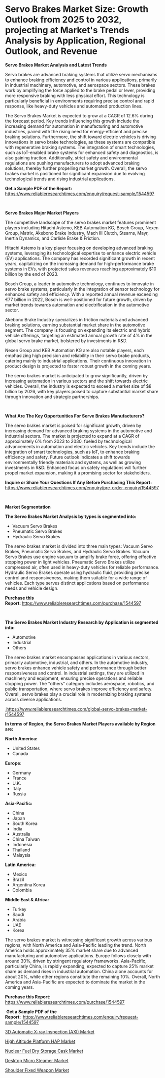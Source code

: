 <p><h1>Servo Brakes Market Size: Growth Outlook from 2025 to 2032, projecting at Market's Trends Analysis by Application, Regional Outlook, and Revenue</h1></p><p><strong>Servo Brakes Market Analysis and Latest Trends</strong></p>
<p><p>Servo brakes are advanced braking systems that utilize servo mechanisms to enhance braking efficiency and control in various applications, primarily in industrial machinery, automotive, and aerospace sectors. These brakes work by amplifying the force applied to the brake pedal or lever, providing more responsive braking with less physical effort. This technology is particularly beneficial in environments requiring precise control and rapid response, like heavy-duty vehicles and automated production lines.</p><p>The Servo Brakes Market is expected to grow at a CAGR of 12.6% during the forecast period. Key trends influencing this growth include the increasing demand for automation in manufacturing and automotive industries, paired with the rising need for energy-efficient and precise braking solutions. Furthermore, the shift toward electric vehicles is driving innovations in servo brake technologies, as these systems are compatible with regenerative braking systems. The integration of smart technologies, such as IoT-enabled brake systems for enhanced safety and diagnostics, is also gaining traction. Additionally, strict safety and environmental regulations are pushing manufacturers to adopt advanced braking solutions, thereby further propelling market growth. Overall, the servo brakes market is positioned for significant expansion due to evolving technological trends and rising industrial applications.</p></p>
<p><strong>Get a Sample PDF of the Report:&nbsp;</strong> <a href="https://www.reliableresearchtimes.com/enquiry/request-sample/1544597?utm_campaign=3255&utm_medium=2&utm_source=Github&utm_content=ia&utm_term=30032025&utm_id=servo-brakes">https://www.reliableresearchtimes.com/enquiry/request-sample/1544597</a></p>
<p>&nbsp;</p>
<p><strong>Servo Brakes Major Market Players</strong></p>
<p><p>The competitive landscape of the servo brakes market features prominent players including Hitachi Astemo, KEB Automation KG, Bosch Group, Nexen Group, Matrix, Akebono Brake Industry, Mach III Clutch, Stearns, Mayr, Inertia Dynamics, and Carlisle Brake & Friction. </p><p>Hitachi Astemo is a key player focusing on developing advanced braking systems, leveraging its technological expertise to enhance electric vehicle (EV) applications. The company has recorded significant growth in recent years, capitalizing on the increasing demand for high-performance brake systems in EVs, with projected sales revenues reaching approximately $10 billion by the end of 2023.</p><p>Bosch Group, a leader in automotive technology, continues to innovate in servo brake systems, particularly in the integration of sensor technology for enhanced safety and efficiency. With a reported annual revenue exceeding €77 billion in 2022, Bosch is well-positioned for future growth, driven by market trends towards automation and electrification in the automotive sector.</p><p>Akebono Brake Industry specializes in friction materials and advanced braking solutions, earning substantial market share in the automotive segment. The company is focusing on expanding its electric and hybrid vehicle offerings, targeting an estimated annual growth rate of 4% in the global servo brake market, bolstered by investments in R&D.</p><p>Nexen Group and KEB Automation KG are also notable players, each emphasizing high precision and reliability in their servo brake products, catering mainly to industrial applications. Their continuous innovation in product design is projected to foster robust growth in the coming years.</p><p>The servo brakes market is anticipated to grow significantly, driven by increasing automation in various sectors and the shift towards electric vehicles. Overall, the industry is expected to exceed a market size of $8 billion by 2026, with key players poised to capture substantial market share through innovation and strategic partnerships.</p></p>
<p>&nbsp;</p>
<p><strong>What Are The Key Opportunities For Servo Brakes Manufacturers?</strong></p>
<p><p>The servo brakes market is poised for significant growth, driven by increasing demand for advanced braking systems in the automotive and industrial sectors. The market is projected to expand at a CAGR of approximately 6% from 2023 to 2030, fueled by technological advancements in automation and electric vehicles. Key trends include the integration of smart technologies, such as IoT, to enhance braking efficiency and safety. Future outlook indicates a shift towards environmentally friendly materials and systems, as well as growing investments in R&D. Enhanced focus on safety regulations will further propel market expansion, making it a promising sector for stakeholders.</p></p>
<p><strong>Inquire or Share Your Questions If Any Before Purchasing This Report:</strong> <a href="https://www.reliableresearchtimes.com/enquiry/pre-order-enquiry/1544597?utm_campaign=3255&utm_medium=2&utm_source=Github&utm_content=ia&utm_term=30032025&utm_id=servo-brakes">https://www.reliableresearchtimes.com/enquiry/pre-order-enquiry/1544597</a></p>
<p>&nbsp;</p>
<p><strong>Market Segmentation</strong></p>
<p><strong>The Servo Brakes Market Analysis by types is segmented into:</strong></p>
<p><ul><li>Vacuum Servo Brakes</li><li>Pneumatic Servo Brakes</li><li>Hydraulic Servo Brakes</li></ul></p>
<p><p>The servo brakes market is divided into three main types: Vacuum Servo Brakes, Pneumatic Servo Brakes, and Hydraulic Servo Brakes. Vacuum Servo Brakes use engine vacuum to amplify brake force, offering effective stopping power in light vehicles. Pneumatic Servo Brakes utilize compressed air, often used in heavy-duty vehicles for reliable performance. Hydraulic Servo Brakes operate using hydraulic fluid, providing precise control and responsiveness, making them suitable for a wide range of vehicles. Each type serves distinct applications based on performance needs and vehicle design.</p></p>
<p><strong>Purchase this Report:&nbsp;</strong><a href="https://www.reliableresearchtimes.com/purchase/1544597?utm_campaign=3255&utm_medium=2&utm_source=Github&utm_content=ia&utm_term=30032025&utm_id=servo-brakes">https://www.reliableresearchtimes.com/purchase/1544597</a></p>
<p>&nbsp;</p>
<p><strong>The Servo Brakes Market Industry Research by Application is segmented into:</strong></p>
<p><ul><li>Automotive</li><li>Industrial</li><li>Others</li></ul></p>
<p><p>The servo brakes market encompasses applications in various sectors, primarily automotive, industrial, and others. In the automotive industry, servo brakes enhance vehicle safety and performance through better responsiveness and control. In industrial settings, they are utilized in machinery and equipment, ensuring precise operations and reliable stopping power. The "others" category includes aerospace, robotics, and public transportation, where servo brakes improve efficiency and safety. Overall, servo brakes play a crucial role in modernizing braking systems across diverse applications.</p></p>
<p><a href="https://www.reliableresearchtimes.com/global-servo-brakes-market-r1544597?utm_campaign=3255&utm_medium=2&utm_source=Github&utm_content=ia&utm_term=30032025&utm_id=servo-brakes">&nbsp;https://www.reliableresearchtimes.com/global-servo-brakes-market-r1544597</a></p>
<p><strong>In terms of Region, the Servo Brakes Market Players available by Region are:</strong></p>
<p>
    <p> <strong> North America: </strong>
        <ul>
            <li>United States</li>
            <li>Canada</li>
        </ul>
        </p> 
    <p> <strong> Europe: </strong>
        <ul>
            <li>Germany</li>
            <li>France</li>
            <li>U.K.</li>
            <li>Italy</li>
            <li>Russia</li>
        </ul>
        </p> 
    <p> <strong> Asia-Pacific: </strong>
        <ul>
            <li>China</li>
            <li>Japan</li>
            <li>South Korea</li>
            <li>India</li>
            <li>Australia</li>
            <li>China Taiwan</li>
            <li>Indonesia</li>
            <li>Thailand</li>
            <li>Malaysia</li>
        </ul>
        </p> 
    <p> <strong> Latin America: </strong>
        <ul>
            <li>Mexico</li>
            <li>Brazil</li>
            <li>Argentina Korea</li>
            <li>Colombia</li>
        </ul>
        </p> 
    <p> <strong> Middle East & Africa: </strong>
        <ul>
            <li>Turkey</li>
            <li>Saudi</li>
            <li>Arabia</li>
            <li>UAE</li>
            <li>Korea</li>
        </ul>
    </p>
    </p>
<p><p>The servo brakes market is witnessing significant growth across various regions, with North America and Asia-Pacific leading the trend. North America holds approximately 35% market share due to advanced manufacturing and automotive applications. Europe follows closely with around 30%, driven by stringent regulatory frameworks. Asia-Pacific, particularly China, is rapidly expanding, expected to capture 25% market share as demand rises in industrial automation. China alone accounts for about 20%, while other regions constitute the remaining 10%. Overall, North America and Asia-Pacific are expected to dominate the market in the coming years.</p></p>
<p><strong>Purchase this Report: </strong><a href="https://www.reliableresearchtimes.com/purchase/1544597?utm_campaign=3255&utm_medium=2&utm_source=Github&utm_content=ia&utm_term=30032025&utm_id=servo-brakes">https://www.reliableresearchtimes.com/purchase/1544597</a></p>
<p>&nbsp;<strong>Get a Sample PDF of the Report:&nbsp;&nbsp;</strong><a href="https://www.reliableresearchtimes.com/enquiry/request-sample/1544597?utm_campaign=3255&utm_medium=2&utm_source=Github&utm_content=ia&utm_term=30032025&utm_id=servo-brakes">https://www.reliableresearchtimes.com/enquiry/request-sample/1544597</a></p>
<p><strong></strong></p>
<p><p><a href="https://www.linkedin.com/pulse/3d-automatic-x-ray-inspection-axi-market-trends-analysis-size-b94yc?utm_campaign=3255&utm_medium=2&utm_source=Github&utm_content=ia&utm_term=30032025&utm_id=servo-brakes">3D Automatic X-ray Inspection (AXI) Market</a></p><p><a href="https://www.linkedin.com/pulse/global-high-altitude-platform-hap-market-forecast-year-lt4dc?utm_campaign=3255&utm_medium=2&utm_source=Github&utm_content=ia&utm_term=30032025&utm_id=servo-brakes">High Altitude Platform HAP Market</a></p><p><a href="https://www.linkedin.com/pulse/in-depth-nuclear-fuel-dry-storage-cask-market-report-size-xfvlc?utm_campaign=3255&utm_medium=2&utm_source=Github&utm_content=ia&utm_term=30032025&utm_id=servo-brakes">Nuclear Fuel Dry Storage Cask Market</a></p><p><a href="https://www.linkedin.com/pulse/market-insights-global-desktop-micro-steamer-forecast-o6xsc?utm_campaign=3255&utm_medium=2&utm_source=Github&utm_content=ia&utm_term=30032025&utm_id=servo-brakes">Desktop Micro Steamer Market</a></p><p><a href="https://www.linkedin.com/pulse/shoulder-fixed-weapon-market-size-set-accelerate-impressive-4j8pc?utm_campaign=3255&utm_medium=2&utm_source=Github&utm_content=ia&utm_term=30032025&utm_id=servo-brakes">Shoulder Fixed Weapon Market</a></p></p>